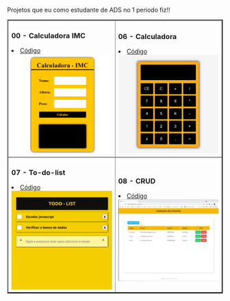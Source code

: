 

Projetos que eu como estudante de ADS no 1 periodo fiz!!

<table border="2">
  <tr>
    <td>
        <h3>00 - Calculadora IMC</h3>
        <li><a href="./00-imc/">Código</a></li>        
        <a href="https://enzupain.github.io/Projetos-JavaScript/calculadora-imc/"><img src="./img/00-imc.gif" width="250px"></a>
    </td>
      <td>
      <h3>06 - Calculadora</h3>
      <li><a href="./06-Calculadora/">Código</a></li>     
      <a href="https://enzupain.github.io/Projetos-JavaScript/calculadora-normal/"><img src="./img/06-Calculadora.gif" width="250px" ></a>
    </td>    
    
  </tr>
  

  <tr>
    <td>
      <h3>07 - To-do-list</h3>
      <li><a href="./07-todo-List/">Código</a></li>    
      <a href="https://enzupain.github.io/Projetos-JavaScript/to-do-list/"><img src="./img/07-todo-List.gif" width="250px" ></a>
    </td>
    <td>
      <h3>08 - CRUD</h3>
      <li><a href="./08-crud/">Código</a></li>
      <a href="https://enzupain.github.io/Projetos-JavaScript/crud-completo/"><img src="./img/08-crud.gif" width="250px" ></a>
    </td>
  </tr>
  
</table>